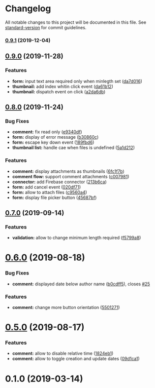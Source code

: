 # Changelog

All notable changes to this project will be documented in this file. See [standard-version](https://github.com/conventional-changelog/standard-version) for commit guidelines.

### [0.9.1](https://github.com/Hostabee/hostabee-comment-flow/compare/v0.9.0...v0.9.1) (2019-12-04)

## [0.9.0](https://github.com/Hostabee/hostabee-comment-flow/compare/v0.8.0...v0.9.0) (2019-11-28)


### Features

* **form:** input text area required only when minlegth set ([da7d016](https://github.com/Hostabee/hostabee-comment-flow/commit/da7d016))
* **thumbnail:** add index whitin click event ([da61b12](https://github.com/Hostabee/hostabee-comment-flow/commit/da61b12))
* **thumbnail:** dispatch event on click ([a2da6db](https://github.com/Hostabee/hostabee-comment-flow/commit/a2da6db))

## [0.8.0](https://github.com/Hostabee/hostabee-comment-flow/compare/v0.7.0...v0.8.0) (2019-11-24)


### Bug Fixes

* **comment:** fix read only ([e9340df](https://github.com/Hostabee/hostabee-comment-flow/commit/e9340df))
* **form:** display of error message ([b30860c](https://github.com/Hostabee/hostabee-comment-flow/commit/b30860c))
* **form:** escape key down event ([189fbd6](https://github.com/Hostabee/hostabee-comment-flow/commit/189fbd6))
* **thumbnail list:** handle cae when files is undefined ([5a1d212](https://github.com/Hostabee/hostabee-comment-flow/commit/5a1d212))


### Features

* **comment:** display attachments as thumbnails ([6fc1f7b](https://github.com/Hostabee/hostabee-comment-flow/commit/6fc1f7b))
* **comment flow:** support comment attachments ([c007981](https://github.com/Hostabee/hostabee-comment-flow/commit/c007981))
* **connector:** add Firebase connector ([213b6ca](https://github.com/Hostabee/hostabee-comment-flow/commit/213b6ca))
* **form:** add cancel event ([020df71](https://github.com/Hostabee/hostabee-comment-flow/commit/020df71))
* **form:** allow to attach files ([c9560a4](https://github.com/Hostabee/hostabee-comment-flow/commit/c9560a4))
* **form:** display file picker button ([45687bf](https://github.com/Hostabee/hostabee-comment-flow/commit/45687bf))

## [0.7.0](https://github.com/Hostabee/hostabee-comment-flow/compare/v0.6.0...v0.7.0) (2019-09-14)


### Features

* **validation:** allow to change minimum length required ([f5799a8](https://github.com/Hostabee/hostabee-comment-flow/commit/f5799a8))

<a name="0.6.0"></a>
# [0.6.0](https://github.com/Hostabee/hostabee-comment-flow/compare/v0.5.0...v0.6.0) (2019-08-18)


### Bug Fixes

* **comment:** displayed date below author name ([b0cdff5](https://github.com/Hostabee/hostabee-comment-flow/commit/b0cdff5)), closes [#25](https://github.com/Hostabee/hostabee-comment-flow/issues/25)


### Features

* **comment:** change more button orientation ([5501271](https://github.com/Hostabee/hostabee-comment-flow/commit/5501271))



<a name="0.5.0"></a>
# [0.5.0](https://github.com/Hostabee/hostabee-comment-flow/compare/v0.4.1...v0.5.0) (2019-08-17)


### Features

* **comment:** allow to disable relative time ([1824eb1](https://github.com/Hostabee/hostabee-comment-flow/commit/1824eb1))
* **comment:** allow to toggle creation and update dates ([09d1ca1](https://github.com/Hostabee/hostabee-comment-flow/commit/09d1ca1))



<a name="0.1.0"></a>
# 0.1.0 (2019-03-14)
